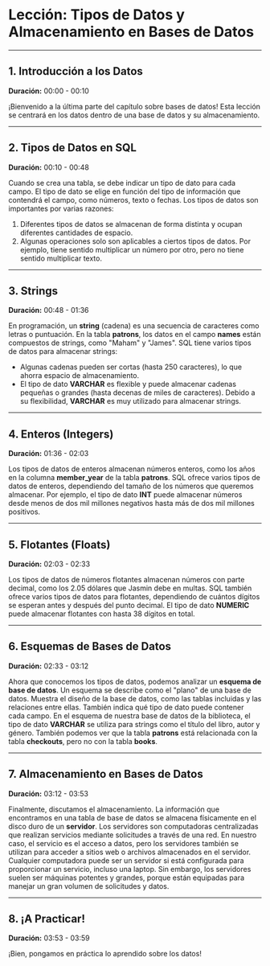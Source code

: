 # Lección: Tipos de Datos y Almacenamiento en Bases de Datos

---

## 1. Introducción a los Datos
**Duración:** 00:00 - 00:10

¡Bienvenido a la última parte del capítulo sobre bases de datos! Esta lección se centrará en los datos dentro de una base de datos y su almacenamiento.

---

## 2. Tipos de Datos en SQL
**Duración:** 00:10 - 00:48

Cuando se crea una tabla, se debe indicar un tipo de dato para cada campo. El tipo de dato se elige en función del tipo de información que contendrá el campo, como números, texto o fechas. Los tipos de datos son importantes por varias razones:
1. Diferentes tipos de datos se almacenan de forma distinta y ocupan diferentes cantidades de espacio.
2. Algunas operaciones solo son aplicables a ciertos tipos de datos. Por ejemplo, tiene sentido multiplicar un número por otro, pero no tiene sentido multiplicar texto.

---

## 3. Strings
**Duración:** 00:48 - 01:36

En programación, un **string** (cadena) es una secuencia de caracteres como letras o puntuación. En la tabla **patrons**, los datos en el campo **names** están compuestos de strings, como "Maham" y "James". SQL tiene varios tipos de datos para almacenar strings:
- Algunas cadenas pueden ser cortas (hasta 250 caracteres), lo que ahorra espacio de almacenamiento.
- El tipo de dato **VARCHAR** es flexible y puede almacenar cadenas pequeñas o grandes (hasta decenas de miles de caracteres). Debido a su flexibilidad, **VARCHAR** es muy utilizado para almacenar strings.

---

## 4. Enteros (Integers)
**Duración:** 01:36 - 02:03

Los tipos de datos de enteros almacenan números enteros, como los años en la columna **member_year** de la tabla **patrons**. SQL ofrece varios tipos de datos de enteros, dependiendo del tamaño de los números que queremos almacenar. Por ejemplo, el tipo de dato **INT** puede almacenar números desde menos de dos mil millones negativos hasta más de dos mil millones positivos.

---

## 5. Flotantes (Floats)
**Duración:** 02:03 - 02:33

Los tipos de datos de números flotantes almacenan números con parte decimal, como los 2.05 dólares que Jasmin debe en multas. SQL también ofrece varios tipos de datos para flotantes, dependiendo de cuántos dígitos se esperan antes y después del punto decimal. El tipo de dato **NUMERIC** puede almacenar flotantes con hasta 38 dígitos en total.

---

## 6. Esquemas de Bases de Datos
**Duración:** 02:33 - 03:12

Ahora que conocemos los tipos de datos, podemos analizar un **esquema de base de datos**. Un esquema se describe como el "plano" de una base de datos. Muestra el diseño de la base de datos, como las tablas incluidas y las relaciones entre ellas. También indica qué tipo de dato puede contener cada campo. En el esquema de nuestra base de datos de la biblioteca, el tipo de dato **VARCHAR** se utiliza para strings como el título del libro, autor y género. También podemos ver que la tabla **patrons** está relacionada con la tabla **checkouts**, pero no con la tabla **books**.

---

## 7. Almacenamiento en Bases de Datos
**Duración:** 03:12 - 03:53

Finalmente, discutamos el almacenamiento. La información que encontramos en una tabla de base de datos se almacena físicamente en el disco duro de un **servidor**. Los servidores son computadoras centralizadas que realizan servicios mediante solicitudes a través de una red. En nuestro caso, el servicio es el acceso a datos, pero los servidores también se utilizan para acceder a sitios web o archivos almacenados en el servidor. Cualquier computadora puede ser un servidor si está configurada para proporcionar un servicio, incluso una laptop. Sin embargo, los servidores suelen ser máquinas potentes y grandes, porque están equipadas para manejar un gran volumen de solicitudes y datos.

---

## 8. ¡A Practicar!
**Duración:** 03:53 - 03:59

¡Bien, pongamos en práctica lo aprendido sobre los datos!
